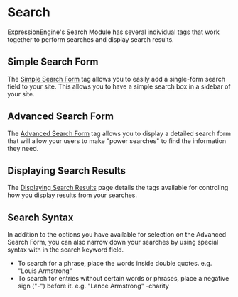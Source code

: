 <!--
    This source file is part of the open source project
    ExpressionEngine User Guide (https://github.com/ExpressionEngine/ExpressionEngine-User-Guide)

    @link      https://expressionengine.com/
    @copyright Copyright (c) 2003-2020, Packet Tide, LLC (https://packettide.com)
    @license   https://expressionengine.com/license Licensed under Apache License, Version 2.0
-->

# Search

ExpressionEngine's Search Module has several individual tags that work together to perform searches and display search results.

## Simple Search Form

The [Simple Search Form](add-ons/search/simple.md) tag allows you to easily add a single-form search field to your site. This allows you to have a simple search box in a sidebar of your site.

## Advanced Search Form

The [Advanced Search Form](add-ons/search/advanced.md) tag allows you to display a detailed search form that will allow your users to make "power searches" to find the information they need.

## Displaying Search Results

The [Displaying Search Results](add-ons/search/results.md) page details the tags available for controling how you display results from your searches.

## Search Syntax

In addition to the options you have available for selection on the Advanced Search Form, you can also narrow down your searches by using special syntax with in the search keyword field.

- To search for a phrase, place the words inside double quotes. e.g. "Louis Armstrong"
- To search for entries without certain words or phrases, place a negative sign ("-") before it. e.g. "Lance Armstrong" -charity
